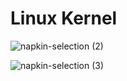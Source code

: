 # Linux Kernel

![napkin-selection (2)](https://github.com/user-attachments/assets/416af6ba-b164-40d5-b12f-10388407b1e2)

![napkin-selection (3)](https://github.com/user-attachments/assets/581aaf10-7b55-46f6-a49f-0128129bb3b2)
